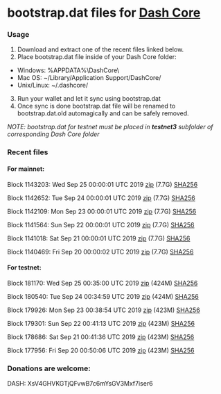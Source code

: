 # bootstrap.dat files for [Dash Core](https://www.dash.org)

### Usage

1. Download and extract one of the recent files linked below.
2. Place bootstrap.dat file inside of your Dash Core folder:
 - Windows: %APPDATA%\DashCore\
 - Mac OS: ~/Library/Application Support/DashCore/
 - Unix/Linux: ~/.dashcore/
3. Run your wallet and let it sync using bootstrap.dat
4. Once sync is done bootstrap.dat file will be renamed to bootstrap.dat.old automagically and can be safely removed.

_NOTE: bootstrap.dat for testnet must be placed in **testnet3** subfolder of corresponding Dash Core folder_

### Recent files

#### For mainnet:

Block 1143203: Wed Sep 25 00:00:01 UTC 2019 [zip](https://dash-bootstrap.ams3.digitaloceanspaces.com/mainnet/2019-09-25/bootstrap.dat.zip) (7.7G) [SHA256](https://dash-bootstrap.ams3.digitaloceanspaces.com/mainnet/2019-09-25/sha256.txt)

Block 1142652: Tue Sep 24 00:00:01 UTC 2019 [zip](https://dash-bootstrap.ams3.digitaloceanspaces.com/mainnet/2019-09-24/bootstrap.dat.zip) (7.7G) [SHA256](https://dash-bootstrap.ams3.digitaloceanspaces.com/mainnet/2019-09-24/sha256.txt)

Block 1142109: Mon Sep 23 00:00:01 UTC 2019 [zip](https://dash-bootstrap.ams3.digitaloceanspaces.com/mainnet/2019-09-23/bootstrap.dat.zip) (7.7G) [SHA256](https://dash-bootstrap.ams3.digitaloceanspaces.com/mainnet/2019-09-23/sha256.txt)

Block 1141564: Sun Sep 22 00:00:01 UTC 2019 [zip](https://dash-bootstrap.ams3.digitaloceanspaces.com/mainnet/2019-09-22/bootstrap.dat.zip) (7.7G) [SHA256](https://dash-bootstrap.ams3.digitaloceanspaces.com/mainnet/2019-09-22/sha256.txt)

Block 1141018: Sat Sep 21 00:00:01 UTC 2019 [zip](https://dash-bootstrap.ams3.digitaloceanspaces.com/mainnet/2019-09-21/bootstrap.dat.zip) (7.7G) [SHA256](https://dash-bootstrap.ams3.digitaloceanspaces.com/mainnet/2019-09-21/sha256.txt)

Block 1140469: Fri Sep 20 00:00:02 UTC 2019 [zip](https://dash-bootstrap.ams3.digitaloceanspaces.com/mainnet/2019-09-20/bootstrap.dat.zip) (7.7G) [SHA256](https://dash-bootstrap.ams3.digitaloceanspaces.com/mainnet/2019-09-20/sha256.txt)


#### For testnet:

Block 181170: Wed Sep 25 00:35:00 UTC 2019 [zip](https://dash-bootstrap.ams3.digitaloceanspaces.com/testnet/2019-09-25/bootstrap.dat.zip) (424M) [SHA256](https://dash-bootstrap.ams3.digitaloceanspaces.com/testnet/2019-09-25/sha256.txt)

Block 180540: Tue Sep 24 00:34:59 UTC 2019 [zip](https://dash-bootstrap.ams3.digitaloceanspaces.com/testnet/2019-09-24/bootstrap.dat.zip) (424M) [SHA256](https://dash-bootstrap.ams3.digitaloceanspaces.com/testnet/2019-09-24/sha256.txt)

Block 179926: Mon Sep 23 00:38:54 UTC 2019 [zip](https://dash-bootstrap.ams3.digitaloceanspaces.com/testnet/2019-09-23/bootstrap.dat.zip) (423M) [SHA256](https://dash-bootstrap.ams3.digitaloceanspaces.com/testnet/2019-09-23/sha256.txt)

Block 179301: Sun Sep 22 00:41:13 UTC 2019 [zip](https://dash-bootstrap.ams3.digitaloceanspaces.com/testnet/2019-09-22/bootstrap.dat.zip) (423M) [SHA256](https://dash-bootstrap.ams3.digitaloceanspaces.com/testnet/2019-09-22/sha256.txt)

Block 178686: Sat Sep 21 00:41:36 UTC 2019 [zip](https://dash-bootstrap.ams3.digitaloceanspaces.com/testnet/2019-09-21/bootstrap.dat.zip) (423M) [SHA256](https://dash-bootstrap.ams3.digitaloceanspaces.com/testnet/2019-09-21/sha256.txt)

Block 177956: Fri Sep 20 00:50:06 UTC 2019 [zip](https://dash-bootstrap.ams3.digitaloceanspaces.com/testnet/2019-09-20/bootstrap.dat.zip) (423M) [SHA256](https://dash-bootstrap.ams3.digitaloceanspaces.com/testnet/2019-09-20/sha256.txt)


### Donations are welcome:

DASH: XsV4GHVKGTjQFvwB7c6mYsGV3Mxf7iser6
